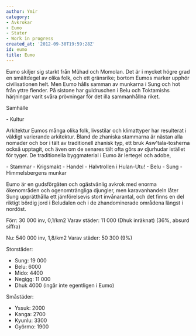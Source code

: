 ```yaml
---
author: Ymir
category:
- Avkrokar
- Eumo
- Stater
- Work in progress
created_at: '2012-09-30T19:59:28Z'
id: eumo
title: Eumo
---
```

Eumo skiljer sig starkt från Mûhad och Momolan. Det är i mycket högre grad en smältdegel av olika folk, och ett gränsrike; bortom Eumos marker upphör civilisationen helt. Men Eumo hålls samman av munkarna i Sung och hot från yttre fiender. På sistone har guldruschen i Belu och Toktamishs härjningar varit svåra prövningar för det illa sammanhållna riket.

Samhälle

\- Kultur

Arkitektur Eumos många olika folk, livsstilar och klimattyper har resulterat i väldigt varierande arkitektur. Bland de zhaniska stammarna är nästan alla nomader och bor i tält av traditionell zhanisk typ, ett bruk Asw'tala-tosherna också upptagit, och även om de senares tält ofta görs av djurhudar istället för tyger. De traditionella byggmaterial i Eumo är lertegel och adobe,

\- Stammar - Krigsmakt - Handel - Halvtrollen i Hulan-Utu! - Belu - Sung - Himmelsbergens munkar

Eumo är en gudsförgäten och ogästvänlig avkrok med enorma ökenområden och ogenomträngliga djungler, men karavanhandeln låter Sung upprätthålla ett jämförelsevis stort invånarantal, och det finns en del riktigt bördig jord i Beludalen och i de zhandominerade områdena längst i nordöst.

Förr: 30 000 inv, 0,1/km2 Varav städer: 11 000 (Dhuk inräknat) (36%, absurd siffra)

Nu: 540 000 inv, 1,8/km2 Varav städer: 50 300 (9%)

Storstäder:

-   Sung: 19 000
-   Belu: 6000
-   Mido: 4400
-   Negigg: 11 000
-   Dhuk 4000 (ingår inte egentligen i Eumo)

Småstäder:

-   Yssuk: 2000
-   Kanga: 2700
-   Kyunlu: 3300
-   Györmo: 1900